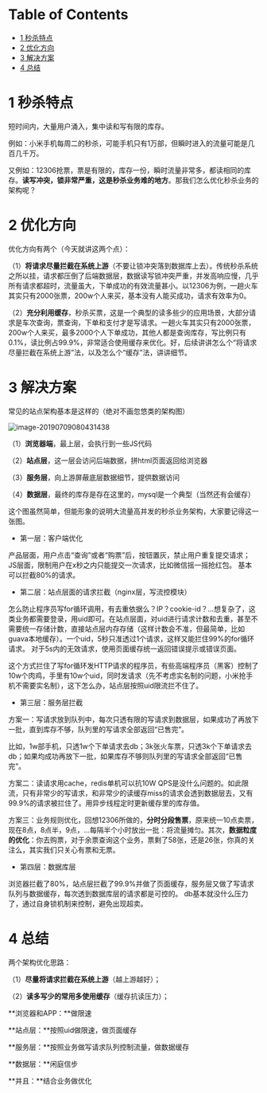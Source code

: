 # Table of Contents

* [1  秒杀特点](#1--秒杀特点)
* [2  优化方向](#2--优化方向)
* [3  解决方案](#3--解决方案)
* [4  总结](#4--总结)


# 1  秒杀特点

短时间内，大量用户涌入，集中读和写有限的库存。

例如：小米手机每周二的秒杀，可能手机只有1万部，但瞬时进入的流量可能是几百几千万。

又例如：12306抢票，票是有限的，库存一份，瞬时流量非常多，都读相同的库存。**读写冲突，锁非常严重，这是秒杀业务难的地方**。那我们怎么优化秒杀业务的架构呢？



# 2  优化方向

优化方向有两个（今天就讲这两个点）：

（1）**将请求尽量拦截在系统上游**（不要让锁冲突落到数据库上去）。传统秒杀系统之所以挂，请求都压倒了后端数据层，数据读写锁冲突严重，并发高响应慢，几乎所有请求都超时，流量虽大，下单成功的有效流量甚小。以12306为例，一趟火车其实只有2000张票，200w个人来买，基本没有人能买成功，请求有效率为0。

（2）**充分利用缓存**，秒杀买票，这是一个典型的读多些少的应用场景，大部分请求是车次查询，票查询，下单和支付才是写请求。一趟火车其实只有2000张票，200w个人来买，最多2000个人下单成功，其他人都是查询库存，写比例只有0.1%，读比例占99.9%，非常适合使用缓存来优化。好，后续讲讲怎么个“将请求尽量拦截在系统上游”法，以及怎么个“缓存”法，讲讲细节。



# 3  解决方案

常见的站点架构基本是这样的（绝对不画忽悠类的架构图）

![image-20190709080431438](http://ww1.sinaimg.cn/large/006tNc79ly1g4tnybs6asj304204rglz.jpg)

（1）**浏览器端**，最上层，会执行到一些JS代码

（2）**站点层**，这一层会访问后端数据，拼html页面返回给浏览器

（3）**服务层**，向上游屏蔽底层数据细节，提供数据访问

（4）**数据层**，最终的库存是存在这里的，mysql是一个典型（当然还有会缓存）

这个图虽然简单，但能形象的说明大流量高并发的秒杀业务架构，大家要记得这一张图。



- 第一层：客户端优化

产品层面，用户点击“查询”或者“购票”后，按钮置灰，禁止用户重复提交请求； JS层面，限制用户在x秒之内只能提交一次请求，比如微信摇一摇抢红包。 基本可以拦截80%的请求。

- 第二层：站点层面的请求拦截（nginx层，写流控模块）

怎么防止程序员写for循环调用，有去重依据么？IP？cookie-id？…想复杂了，这类业务都需要登录，用uid即可。在站点层面，对uid进行请求计数和去重，甚至不需要统一存储计数，直接站点层内存存储（这样计数会不准，但最简单，比如guava本地缓存）。一个uid，5秒只准透过1个请求，这样又能拦住99%的for循环请求。 对于5s内的无效请求，使用页面缓存统一返回错误提示或错误页面。

这个方式拦住了写for循环发HTTP请求的程序员，有些高端程序员（黑客）控制了10w个肉鸡，手里有10w个uid，同时发请求（先不考虑实名制的问题，小米抢手机不需要实名制），这下怎么办，站点层按照uid限流拦不住了。

- 第三层：服务层拦截

方案一：写请求放到队列中，每次只透有限的写请求到数据层，如果成功了再放下一批，直到库存不够，队列里的写请求全部返回“已售完”。

比如，1w部手机，只透1w个下单请求去db；3k张火车票，只透3k个下单请求去db；如果均成功再放下一批，如果库存不够则队列里的写请求全部返回“已售完”。

方案二：读请求用cache，redis单机可以抗10W QPS是没什么问题的。如此限流，只有非常少的写请求，和非常少的读缓存miss的请求会透到数据层去，又有99.9%的请求被拦住了。用异步线程定时更新缓存里的库存值。

方案三：业务规则优化，回想12306所做的，**分时分段售票**，原来统一10点卖票，现在8点，8点半，9点，...每隔半个小时放出一批：将流量摊匀。其次，**数据粒度的优化**：你去购票，对于余票查询这个业务，票剩了58张，还是26张，你真的关注么，其实我们只关心有票和无票。

- 第四层：数据库层

浏览器拦截了80%，站点层拦截了99.9%并做了页面缓存，服务层又做了写请求队列与数据缓存，每次透到数据库层的请求都是可控的。 db基本就没什么压力了，通过自身锁机制来控制，避免出现超卖。



# 4  总结

两个架构优化思路：

（1）**尽量将请求拦截在系统上游**（越上游越好）；

（2）**读多写少的常用多使用缓存**（缓存抗读压力）；

**浏览器和APP：**做限速

**站点层：**按照uid做限速，做页面缓存

**服务层：**按照业务做写请求队列控制流量，做数据缓存

**数据层：**闲庭信步

**并且：**结合业务做优化
